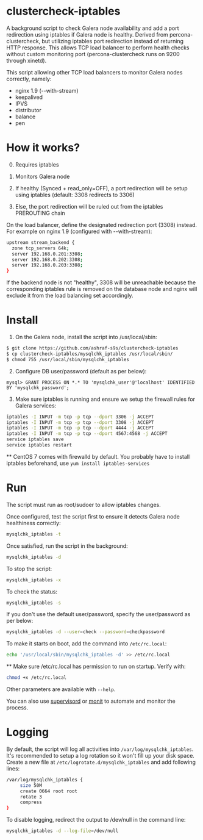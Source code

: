 # clustercheck-iptables

A background script to check Galera node availability and add a port redirection using iptables if Galera node is healthy. Derived from percona-clustercheck, but utilizing iptables port redirection instead of returning HTTP response. This allows TCP load balancer to perform health checks without custom monitoring port (percona-clustercheck runs on 9200 through xinetd).

This script allowing other TCP load balancers to monitor Galera nodes correctly, namely:
- nginx 1.9 (--with-stream)
- keepalived
- IPVS
- distributor
- balance
- pen

# How it works?

0) Requires iptables

1) Monitors Galera node

2) If healthy (Synced + read_only=OFF), a port redirection will be setup using iptables (default: 3308 redirects to 3306)

3) Else, the port redirection will be ruled out from the iptables PREROUTING chain

On the load balancer, define the designated redirection port (3308) instead. For example on nginx 1.9 (configured with --with-stream):
```bash
upstream stream_backend {
  zone tcp_servers 64k;
  server 192.168.0.201:3308;
  server 192.168.0.202:3308;
  server 192.168.0.203:3308;
}
```
If the backend node is not "healthy", 3308 will be unreachable because the corresponding iptables rule is removed on the database node and nginx will exclude it from the load balancing set accordingly.

# Install

1) On the Galera node, install the script into /usr/local/sbin:
```bash
$ git clone https://github.com/ashraf-s9s/clustercheck-iptables
$ cp clustercheck-iptables/mysqlchk_iptables /usr/local/sbin/
$ chmod 755 /usr/local/sbin/mysqlchk_iptables
```

2) Configure DB user/password (default as per below):
```mysql
mysql> GRANT PROCESS ON *.* TO 'mysqlchk_user'@'localhost' IDENTIFIED BY 'mysqlchk_password';
```

3) Make sure iptables is running and ensure we setup the firewall rules for Galera services:
```bash
iptables -I INPUT -m tcp -p tcp --dport 3306 -j ACCEPT
iptables -I INPUT -m tcp -p tcp --dport 3308 -j ACCEPT
iptables -I INPUT -m tcp -p tcp --dport 4444 -j ACCEPT
iptables -I INPUT -m tcp -p tcp --dport 4567:4568 -j ACCEPT
service iptables save
service iptables restart
```
** CentOS 7 comes with firewalld by default. You probably have to install iptables beforehand, use ``yum install iptables-services``

# Run

The script must run as root/sudoer to allow iptables changes.

Once configured, test the script first to ensure it detects Galera node healthiness correctly:
```bash
mysqlchk_iptables -t
```

Once satisfied, run the script in the background:
```bash
mysqlchk_iptables -d
```

To stop the script:
```bash
mysqlchk_iptables -x
```

To check the status:
```bash
mysqlchk_iptables -s
```

If you don't use the default user/password, specify the user/password as per below:
```bash
mysqlchk_iptables -d --user=check --password=checkpassword
```

To make it starts on boot, add the command into ``/etc/rc.local``:
```bash
echo '/usr/local/sbin/mysqlchk_iptables -d' >> /etc/rc.local
```

** Make sure /etc/rc.local has permission to run on startup. Verify with:
```bash
chmod +x /etc/rc.local
```
Other parameters are available with ``--help``.

You can also use [supervisord](http://supervisord.org/) or [monit](https://mmonit.com/monit/) to automate and monitor the process.

# Logging

By default, the script will log all activities into ``/var/log/mysqlchk_iptables``. It's recommended to setup a log rotation so it won't fill up your disk space. Create a new file at ``/etc/logrotate.d/mysqlchk_iptables`` and add following lines:

```bash
/var/log/mysqlchk_iptables {
     size 50M
     create 0664 root root
     rotate 3
     compress
}
```

To disable logging, redirect the output to /dev/null in the command line:
```bash
mysqlchk_iptables -d --log-file=/dev/null 
```
